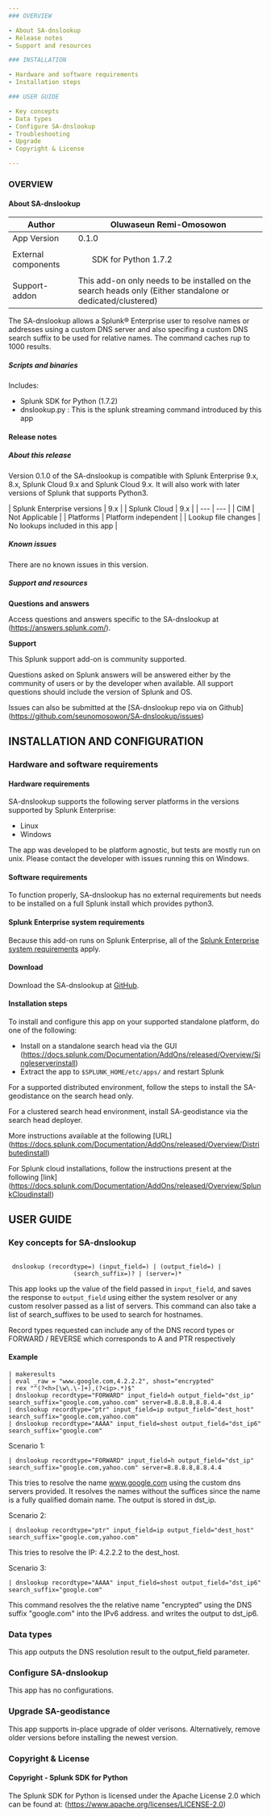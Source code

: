 ```yaml
---
### OVERVIEW

- About SA-dnslookup
- Release notes
- Support and resources

### INSTALLATION

- Hardware and software requirements
- Installation steps 

### USER GUIDE

- Key concepts
- Data types
- Configure SA-dnslookup
- Troubleshooting
- Upgrade
- Copyright & License

---
```

### OVERVIEW

#### About SA-dnslookup

| Author | Oluwaseun Remi-Omosowon |
| --- | --- |
| App Version | 0.1.0 |
| External components | <ul>SDK for Python 1.7.2</li></ul> |
| Support-addon | This add-on only needs to be installed on the search heads only (Either standalone or dedicated/clustered)|

The SA-dnslookup allows a Splunk® Enterprise user to resolve names or addresses using a custom DNS server
and also specifing a custom DNS search suffix to be used for relative names. The command caches rup to 1000 results.

##### Scripts and binaries

Includes:
- Splunk SDK for Python (1.7.2)
- dnslookup.py : This is the splunk streaming command introduced by this app


#### Release notes

##### About this release

Version 0.1.0 of the SA-dnslookup is compatible with Splunk Enterprise 9.x, 8.x, Splunk Cloud 9.x and Splunk Cloud 9.x.
It will also work with later versions of Splunk that supports Python3. 

| Splunk Enterprise versions | 9.x |
| Splunk Cloud  | 9.x |
| --- | --- |
| CIM | Not Applicable |
| Platforms | Platform independent |
| Lookup file changes | No lookups included in this app |

##### Known issues

There are no known issues in this version.

##### Support and resources

**Questions and answers**

Access questions and answers specific to the SA-dnslookup at (https://answers.splunk.com/).

**Support**

This Splunk support add-on is community supported.

Questions asked on Splunk answers will be answered either by the community of users or by the developer when available.
All support questions should include the version of Splunk and OS.

Issues can also be submitted at the [SA-dnslookup repo via on Github] (https://github.com/seunomosowon/SA-dnslookup/issues)

## INSTALLATION AND CONFIGURATION

### Hardware and software requirements

#### Hardware requirements

SA-dnslookup supports the following server platforms in the versions supported by Splunk Enterprise:

- Linux
- Windows

The app was developed to be platform agnostic, but tests are mostly run on unix.
Please contact the developer with issues running this on Windows.

#### Software requirements

To function properly, SA-dnslookup has no external requirements but needs to be installed on a full Splunk install
which provides python3.


#### Splunk Enterprise system requirements

Because this add-on runs on Splunk Enterprise, all of the [Splunk Enterprise system requirements](http://docs.splunk.com/Documentation/Splunk/latest/Installation/Systemrequirements) apply.

#### Download

Download the SA-dnslookup at [GitHub](https://github.com/seunomosowon/SA-geodistance).

#### Installation steps

To install and configure this app on your supported standalone platform, do one of the following:

- Install on a standalone search head via the GUI (https://docs.splunk.com/Documentation/AddOns/released/Overview/Singleserverinstall)
- Extract the app to ```$SPLUNK_HOME/etc/apps/``` and restart Splunk

For a supported distributed environment, follow the steps to install the SA-geodistance on the search head only.

For a clustered search head environment, install SA-geodistance via the search head deployer.

More instructions available at the following [URL] (https://docs.splunk.com/Documentation/AddOns/released/Overview/Distributedinstall)

For Splunk cloud installations, follow the instructions present at the following [link] (https://docs.splunk.com/Documentation/AddOns/released/Overview/SplunkCloudinstall)


## USER GUIDE

### Key concepts for SA-dnslookup

<code>
<base_search> dnslookup (recordtype=<string>) (input_field=<string>) | (output_field=<string>) | 
                  (search_suffix=<string>)? | (server=<string>)*
</code>

This app looks up the value of the field passed in `input_field`, and saves the response to `output_field`
using either the system resolver or any custom resolver passed as a list of servers.
This command can also take a list of search_suffixes to be used to search for hostnames.

Record types requested can include any of the DNS record types or FORWARD / REVERSE which corresponds to 
A and PTR respectively

#### Example

```
| makeresults 
| eval _raw = "www.google.com,4.2.2.2", shost="encrypted"
| rex "^(?<h>[\w\.\-]+),(?<ip>.*)$"
| dnslookup recordtype="FORWARD" input_field=h output_field="dst_ip"  search_suffix="google.com,yahoo.com" server=8.8.8.8,8.8.4.4
| dnslookup recordtype="ptr" input_field=ip output_field="dest_host"  search_suffix="google.com,yahoo.com"
| dnslookup recordtype="AAAA" input_field=shost output_field="dst_ip6"  search_suffix="google.com"
```

Scenario 1:
``` 
| dnslookup recordtype="FORWARD" input_field=h output_field="dst_ip"  search_suffix="google.com,yahoo.com" server=8.8.8.8,8.8.4.4 
```

This tries to resolve the name www.google.com using the custom dns servers provided. It resolves the names without the suffices 
since the name is a fully qualified domain name. The output is stored in dst_ip.

Scenario 2:
``` 
| dnslookup recordtype="ptr" input_field=ip output_field="dest_host"  search_suffix="google.com,yahoo.com"
```

This tries to resolve the IP: 4.2.2.2 to the dest_host.  

Scenario 3:
``` 
| dnslookup recordtype="AAAA" input_field=shost output_field="dst_ip6"  search_suffix="google.com"
```

This command resolves the the relative name "encrypted" using the DNS suffix "google.com" into the IPv6 address.
and writes the output to dst_ip6.


### Data types

This app outputs the DNS resolution result to the output_field parameter.


### Configure SA-dnslookup

This app has no configurations.


### Upgrade SA-geodistance
This app supports in-place upgrade of older verisons. Alternatively, remove older versions before installing the newest version.


### Copyright & License

#### Copyright - Splunk SDK for Python

The Splunk SDK for Python is licensed under the Apache License 2.0 which can be found at: (https://www.apache.org/licenses/LICENSE-2.0)

